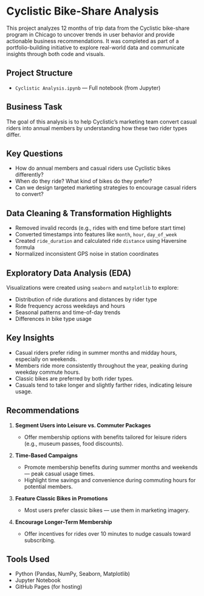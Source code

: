 # Cyclistic Bike-Share Analysis

This project analyzes 12 months of trip data from the Cyclistic bike-share program in Chicago to uncover trends in user behavior and provide actionable business recommendations. It was completed as part of a portfolio-building initiative to explore real-world data and communicate insights through both code and visuals.

## Project Structure

- `Cyclistic Analysis.ipynb` — Full notebook (from Jupyter)

## Business Task

The goal of this analysis is to help Cyclistic’s marketing team convert casual riders into annual members by understanding how these two rider types differ.


## Key Questions

- How do annual members and casual riders use Cyclistic bikes differently?
- When do they ride? What kind of bikes do they prefer?
- Can we design targeted marketing strategies to encourage casual riders to convert?


## Data Cleaning & Transformation Highlights

- Removed invalid records (e.g., rides with end time before start time)
- Converted timestamps into features like `month`, `hour`, `day_of_week`
- Created `ride_duration` and calculated ride `distance` using Haversine formula
- Normalized inconsistent GPS noise in station coordinates


## Exploratory Data Analysis (EDA)

Visualizations were created using `seaborn` and `matplotlib` to explore:

- Distribution of ride durations and distances by rider type
- Ride frequency across weekdays and hours
- Seasonal patterns and time-of-day trends
- Differences in bike type usage


## Key Insights

- Casual riders prefer riding in summer months and midday hours, especially on weekends.
- Members ride more consistently throughout the year, peaking during weekday commute hours.
- Classic bikes are preferred by both rider types.
- Casuals tend to take longer and slightly farther rides, indicating leisure usage.


## Recommendations

1. **Segment Users into Leisure vs. Commuter Packages**
   - Offer membership options with benefits tailored for leisure riders (e.g., museum passes, food discounts).

2. **Time-Based Campaigns**
   - Promote membership benefits during summer months and weekends — peak casual usage times.
   - Highlight time savings and convenience during commuting hours for potential members.

3. **Feature Classic Bikes in Promotions**
   - Most users prefer classic bikes — use them in marketing imagery.

4. **Encourage Longer-Term Membership**
   - Offer incentives for rides over 10 minutes to nudge casuals toward subscribing.


## Tools Used

- Python (Pandas, NumPy, Seaborn, Matplotlib)
- Jupyter Notebook
- GitHub Pages (for hosting)
